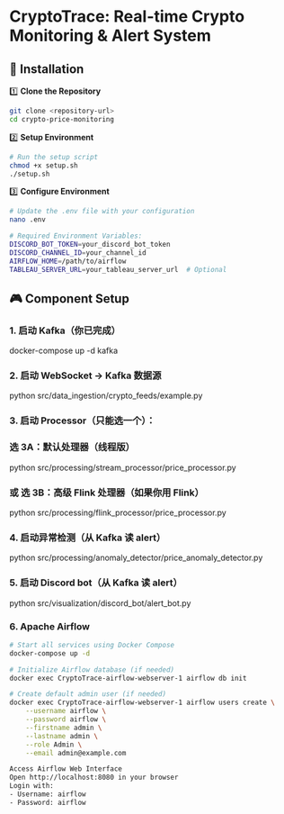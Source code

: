 # CryptoTrace: Real-time Crypto Monitoring & Alert System

## 🚀 Installation

1️⃣ **Clone the Repository**
```bash
git clone <repository-url>
cd crypto-price-monitoring
```

2️⃣ **Setup Environment**
```bash
# Run the setup script
chmod +x setup.sh
./setup.sh
```

3️⃣ **Configure Environment**
```bash
# Update the .env file with your configuration
nano .env

# Required Environment Variables:
DISCORD_BOT_TOKEN=your_discord_bot_token
DISCORD_CHANNEL_ID=your_channel_id
AIRFLOW_HOME=/path/to/airflow
TABLEAU_SERVER_URL=your_tableau_server_url  # Optional
```

## 🎮 Component Setup

### 1. 启动 Kafka（你已完成）
docker-compose up -d kafka

### 2. 启动 WebSocket → Kafka 数据源
python src/data_ingestion/crypto_feeds/example.py

### 3. 启动 Processor（只能选一个）：
### 选 3A：默认处理器（线程版）
python src/processing/stream_processor/price_processor.py

### 或 选 3B：高级 Flink 处理器（如果你用 Flink）
python src/processing/flink_processor/price_processor.py

### 4. 启动异常检测（从 Kafka 读 alert）
python src/processing/anomaly_detector/price_anomaly_detector.py

### 5. 启动 Discord bot（从 Kafka 读 alert）
python src/visualization/discord_bot/alert_bot.py

### 6. Apache Airflow
```bash
# Start all services using Docker Compose
docker-compose up -d

# Initialize Airflow database (if needed)
docker exec CryptoTrace-airflow-webserver-1 airflow db init

# Create default admin user (if needed)
docker exec CryptoTrace-airflow-webserver-1 airflow users create \
    --username airflow \
    --password airflow \
    --firstname admin \
    --lastname admin \
    --role Admin \
    --email admin@example.com

Access Airflow Web Interface
Open http://localhost:8080 in your browser
Login with:
- Username: airflow
- Password: airflow
```

